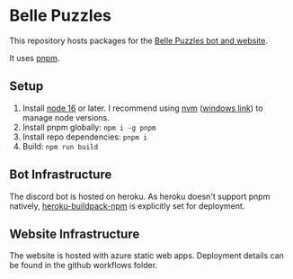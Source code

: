 # Belle Puzzles

This repository hosts packages for the [Belle Puzzles bot and website](https://aka.ms/libracomplexity).

It uses [pnpm](https://pnpm.io/).

## Setup

1. Install [node 16](https://nodejs.org/en/download/) or later. I recommend using [nvm](https://github.com/nvm-sh/nvm) ([windows link](https://github.com/coreybutler/nvm-windows)) to manage node versions.
2. Install pnpm globally: `npm i -g pnpm`
3. Install repo dependencies: `pnpm i`
4. Build: `npm run build`

## Bot Infrastructure

The discord bot is hosted on heroku. As heroku doesn't support pnpm natively, [heroku-buildpack-npm](https://github.com/unfold/heroku-buildpack-pnpm) is explicitly set for deployment.

## Website Infrastructure

The website is hosted with azure static web apps. Deployment details can be found in the github workflows folder.
